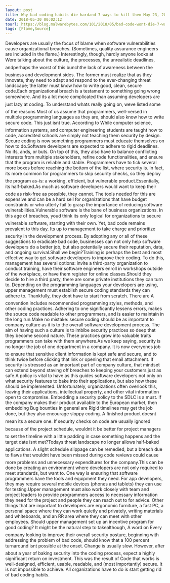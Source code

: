 ```yaml
---
layout: post
title: Why bad coding habits die hardand 7 ways to kill them May 23, 2018 - When it comes to poorly-written code, we're quick to blame programmers without thinking about why bad coding habits form in the first place. Here are seven ways to nip that in the bud.CONTINUE READING
date: 2018-05-30 00:02:12
tourl: https://blog.malwarebytes.com/101/2018/05/bad-code-wont-die-7-ways-kill/
tags: [Flame,Source]
---
```

Developers are usually the focus of blame when software vulnerabilities cause organizational breaches. (Sometimes, quality assurance engineers are included in the flame.) Interestingly, though, hardly anyone looks at Were talking about the culture, the processes, the unrealistic deadlines, andperhaps the worst of this bunchthe lack of awareness between the business and development sides. The former must realize that as they innovate, they need to adapt and respond to the ever-changing threat landscape; the latter must know how to write good, clean, secure code.Each organizational breach is a testament to something going wrong somewhere. And its a lot more complicated than assuming developers are just lazy at coding. To understand whats really going on, weve listed some of the reasons Most of us assume that programmers, well-versed in multiple programming languages as they are, should also know how to write secure code. This just isnt true. According to While computer science, information systems, and computer engineering students are taught how to code, accredited schools are simply not teaching them security by design. Secure coding is now something programmers must educate themselves on how to do.Software developers are expected to adhere to rigid deadlines. No ifs, ands, or buts. On top of this, they also have to balance conflicting interests from multiple stakeholders, refine code functionalities, and ensure that the program is reliable and stable. Programmers have to tick several more boxes before reaching the bottom of the list, where security is. In fact, its more common for programmers to skip security checks, so they deploy the program as-is: a working, efficient, but vulnerable product.Essentially, its half-baked.As much as software developers would want to keep their code as risk-free as possible, they cannot. The tools needed for this are expensive and can be a hard sell for organizations that have budget constraints or who utterly fail to grasp the importance of reducing software vulnerabilities.Vulnerable software is the bane of business organizations. In this age of breaches, youd think its only logical for organizations to secure vulnerable software, starting with their own. Yet, bad code remains prevalent to this day. Its up to management to take charge and prioritize security in the development process. By adopting any or all of these suggestions to eradicate bad code, businesses can not only help software developers do a better job, but also potentially secure their reputation, data, and ongoing survival.Shall we begin?Training is perhaps the best and most effective way to get software developers to improve their coding. To do this, management has several options: invite a third-party organization to conduct training, have their software engineers enroll in workshops outside of the workplace, or have them register for online classes.Should they decide to hire a third party, there are some private institutions they can turn to. Depending on the programming languages your developers are using, upper management must establish secure coding standards they can adhere to. Thankfully, they dont have to start from scratch. There are A convention includes recommended programming styles, methods, and other coding practices. Adhering to one significantly lessens errors, makes the source code readable to other programmers, and is easier to maintain in the long run.Make no mistake: secure coding should be as important to company culture as it is to the overall software development process. The aim of having such a culture is to imbibe security practices so deep that they become second nature. These practices grow into valuable traits programmers can take with them anywhere.As we keep saying, security is no longer the job of one department in a company. It is now everyones job to ensure that sensitive client information is kept safe and secure, and to think twice before clicking that link or opening that email attachment. If security is stressed as an important part of company culture, that mindset can extend beyond staving off breaches to keeping your customers just as safe.A policy is vital to have as this guides software developers not only on what security features to bake into their applications, but also how these should be implemented. Unfortunately, organizations often overlook this, leaving their applications, intellectual property, and other vital information open to compromise. Embedding a security policy to the SDLC is a must. If the company makes their product available to the European market, then embedding Bug bounties in general are Rigid timelines may get the job done, but they also encourage sloppy coding. A finished product doesnt mean its a secure one. If security checks on code are usually ignored because of the project schedule, wouldnt it be better for project managers to set the timeline with a little padding in case something happens and the target date isnt met?Todays threat landscape no longer allows half-baked applications. A slight schedule slippage can be remedied, but a breach due to flaws that wouldnt have been missed during code reviews could cause more problems and unnecessary expenditures for the company.This can be done by creating an environment where developers are not only required to meet standards, but want to. One way is ensuring that software programmers have the tools and equipment they need. For app developers, they may require several mobile devices (phones and tablets) they can use for testing.Upper management must also work closely with team and project leaders to provide programmers access to necessary information they need for the project and people they can reach out to for advice. Other things that are important to developers are ergonomic furniture, a fast PC, a personal space where they can work quietly and privately, writing materials and whiteboards, and an RR area where they can meet with other employees. Should upper management set up an incentive program for good coding? It might be the natural step to takealthough, A word on Every company looking to improve their overall security posture, beginning with addressing the problem of bad code, should know that a 100 percent turnaround isnt possible at the onset. Change is usually slow. However, after about a year of baking security into the coding process, expect a highly significant return on investment. This was the result of Code that works is well-designed, efficient, usable, readable, and (most importantly) secure. It is not impossible to achieve. All organizations have to do is start getting rid of bad coding habits.